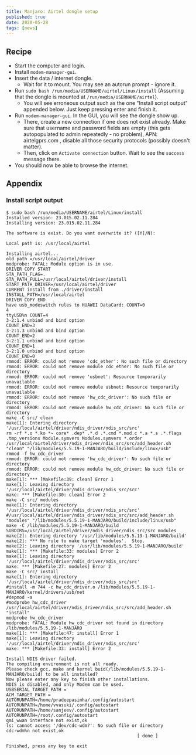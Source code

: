 ```yaml
---
title: Manjaro: Airtel dongle setup
published: true
date: 2020-05-28
tags: [news]
---
```


## Recipe
- Start the computer and login.
- Install `modem-manager-gui`.
- Insert the data / internet dongle. 
    - Wait for it to mount. You may see an autorun prompt - ignore it.
- Run `sudo bash /run/media/USERNAME/airtel/Linux/install` (Assuming that the dongle is mounted at `/run/media/USERNAME/airtel`).
    - You will see erroneous output such as the one "Install script output" appended below. Just keep pressing enter and finish it.
- Run `modem-manager-gui`. In the GUI, you will see the dongle show up.
    - There, create a new connection if one does not exist already. Make sure that username and password fields are empty (this gets autopopulated to admin repeatedly - no problem), APN: airtelgprs.com , disable all those security protocols (possibly doesn't matter).
    - Then, click on `Activate connection` button. Wait to see the `success` message there.
- You should now be able to browse the internet. 


## Appendix
### Install script output
```
$ sudo bash /run/media/USERNAME/airtel/Linux/install
Installed version: 23.015.02.11.284
Installing version: 23.015.02.11.284

The software is exist. Do you want overwrite it? ([Y]/N):

Local path is: /usr/local/airtel

Installing airtel...
old path =/usr/local/airtel/driver
modprobe: FATAL: Module option is in use.
DRIVER COPY START
STA_PATH_FLAG=.
STA_PATH_FULL=/usr/local/airtel/driver/install
START_PATH_DRIVER=/usr/local/airtel/driver
CURRENT install from ./driver/install
INSTALL_PATH=/usr/local/airtel
DRIVER COPY END
have usb_modeswitch rules to HUAWEI DataCard: COUNT=0
4
ttyUSB%n COUNT=4
3-2:1.4 unbind and bind option
COUNT_END=3
3-2:1.3 unbind and bind option
COUNT_END=2
3-2:1.1 unbind and bind option
COUNT_END=1
3-2:1.0 unbind and bind option
COUNT_END=0
rmmod: ERROR: could not remove 'cdc_ether': No such file or directory
rmmod: ERROR: could not remove module cdc_ether: No such file or directory
rmmod: ERROR: could not remove 'usbnet': Resource temporarily unavailable
rmmod: ERROR: could not remove module usbnet: Resource temporarily unavailable
rmmod: ERROR: could not remove 'hw_cdc_driver': No such file or directory
rmmod: ERROR: could not remove module hw_cdc_driver: No such file or directory
make -C src/ clean
make[1]: Entering directory '/usr/local/airtel/driver/ndis_driver/ndis_src/src'
rm -rf *.o *.ko *~ core* .dep* .*.d .*.cmd *.mod.c *.a *.s .*.flags .tmp_versions Module.symvers Modules.symvers *.order
/usr/local/airtel/driver/ndis_driver/ndis_src/src/add_header.sh  "clean" "/lib/modules/5.5.19-1-MANJARO/build/include/linux/usb"
rmmod -f hw_cdc_driver
rmmod: ERROR: could not remove 'hw_cdc_driver': No such file or directory
rmmod: ERROR: could not remove module hw_cdc_driver: No such file or directory
make[1]: *** [Makefile:39: clean] Error 1
make[1]: Leaving directory '/usr/local/airtel/driver/ndis_driver/ndis_src/src'
make: *** [Makefile:30: clean] Error 2
make -C src/ modules
make[1]: Entering directory '/usr/local/airtel/driver/ndis_driver/ndis_src/src'
#/usr/local/airtel/driver/ndis_driver/ndis_src/src/add_header.sh  "modules" "/lib/modules/5.5.19-1-MANJARO/build/include/linux/usb"
make -C /lib/modules/5.5.19-1-MANJARO/build SUBDIRS=/usr/local/airtel/driver/ndis_driver/ndis_src/src modules
make[2]: Entering directory '/usr/lib/modules/5.5.19-1-MANJARO/build'
make[2]: *** No rule to make target 'modules'.  Stop.
make[2]: Leaving directory '/usr/lib/modules/5.5.19-1-MANJARO/build'
make[1]: *** [Makefile:33: modules] Error 2
make[1]: Leaving directory '/usr/local/airtel/driver/ndis_driver/ndis_src/src'
make: *** [Makefile:27: modules] Error 2
make -C src/ install
make[1]: Entering directory '/usr/local/airtel/driver/ndis_driver/ndis_src/src'
#install -m 744 -c hw_cdc_driver.o /lib/modules/5.5.19-1-MANJARO/kernel/drivers/usb/net
#depmod -a
#modprobe hw_cdc_driver
/usr/local/airtel/driver/ndis_driver/ndis_src/src/add_header.sh  "install"
modprobe hw_cdc_driver
modprobe: FATAL: Module hw_cdc_driver not found in directory /lib/modules/5.5.19-1-MANJARO
make[1]: *** [Makefile:47: install] Error 1
make[1]: Leaving directory '/usr/local/airtel/driver/ndis_driver/ndis_src/src'
make: *** [Makefile:33: install] Error 2

Install NDIS driver failed.
The compiling environment is not all ready.
Please check gcc, make and kernel buid(/lib/modules/5.5.19-1-MANJARO/build) to be all installed?
Now please enter any key to finish other installations.
NDIS is disabled, and only Modem can be used.
USBSERIAL_TARGET_PATH =
ACM_TARGET_PATH =
AUTORUNPATH=/home/pradeepasimha/.config/autostart
AUTORUNPATH=/home/vvasuki/.config/autostart
AUTORUNPATH=/home/sanjeev/.config/autostart
AUTORUNPATH=/root/.config/autostart
qmi_wwan interface not exist,ok
ls: cannot access '/dev/cdc-wdm?': No such file or directory
cdc-wdm%n not exist,ok
                                                  [ done ]

Finished, press any key to exit
```